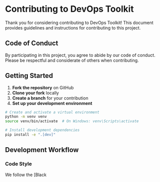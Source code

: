 # Contributing to DevOps Toolkit

Thank you for considering contributing to DevOps Toolkit! This document provides guidelines and instructions for contributing to this project.

## Code of Conduct

By participating in this project, you agree to abide by our code of conduct. Please be respectful and considerate of others when contributing.

## Getting Started

1. **Fork the repository** on GitHub
2. **Clone your fork** locally
3. **Create a branch** for your contribution
4. **Set up your development environment**

```bash
# Create and activate a virtual environment
python -m venv venv
source venv/bin/activate  # On Windows: venv\Scripts\activate

# Install development dependencies
pip install -e ".[dev]"
```

## Development Workflow

### Code Style

We follow the [Black